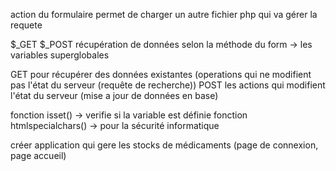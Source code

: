 action du formulaire permet de charger un autre fichier php qui va gérer la requete

$_GET $_POST récupération de données selon la méthode du form -> les variables superglobales

GET pour récupérer des données existantes (operations qui ne modifient pas l'état du serveur (requête de recherche))
POST les actions qui modifient l'état du serveur (mise a jour de données en base)

fonction isset() -> verifie si la variable est définie
fonction htmlspecialchars() -> pour la sécurité informatique 

créer application qui gere les stocks de médicaments (page de connexion, page accueil)
